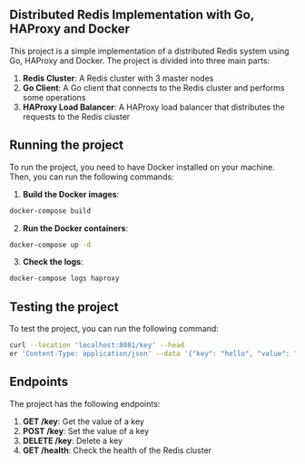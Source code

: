 ## Distributed Redis Implementation with Go, HAProxy and Docker

This project is a simple implementation of a distributed Redis system using Go, HAProxy and Docker. The project is divided into three main parts:

1. **Redis Cluster**: A Redis cluster with 3 master nodes
2. **Go Client**: A Go client that connects to the Redis cluster and performs some operations
3. **HAProxy Load Balancer**: A HAProxy load balancer that distributes the requests to the Redis cluster

## Running the project

To run the project, you need to have Docker installed on your machine. Then, you can run the following commands:

1. **Build the Docker images**:

```bash
docker-compose build
```

2. **Run the Docker containers**:

```bash
docker-compose up -d
```

3. **Check the logs**:

```bash
docker-compose logs haproxy
```

## Testing the project

To test the project, you can run the following command:

```bash
curl --location 'localhost:8081/key' --head
er 'Content-Type: application/json' --data '{"key": "hello", "value": "world"}'
```

## Endpoints

The project has the following endpoints:

1. **GET /key**: Get the value of a key
2. **POST /key**: Set the value of a key
3. **DELETE /key**: Delete a key
4. **GET /health**: Check the health of the Redis cluster
